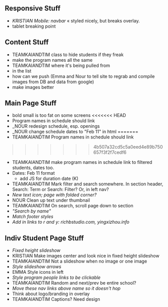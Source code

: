 ## Responsive Stuff
* _KRISTIAN Mobile: navbar_ « styled nicely, but breaks overlay.
* tablet breaking point

## Content Stuff
* TEAMKAIANDTIM class to hide students if they freak
* make the program names all the same
 * TEAMKAIANDTIM where it's being pulled from
 * in the list
* how can we push (Emma and Nour to tell site to regrab and compile images from DB and data from google)
* make images better

## Main Page Stuff
* bold small is too fat on some screens
<<<<<<< HEAD
* Program names in schedule should link
* _NOUR redesign schedule, esp. openings
* _NOUR change schedule dates to "Feb 11" in html
=======
* TEAMKAIANDTIM Program names in schedule should link
>>>>>>> 4b507a32cd5c5a0eed4e89b750657f3f2f7cedf6
* TEAMKAIANDTIM make program names in schedule link to filtered students, dates too.
* Dates: Feb 11 format
  * add JS for duration date (K)
* TEAMKAIANDTIM Mark filter and search somewhere. In section header, Search: Term or Search: Filter? Or, in left nav?
* _New text icon; page with folded corner?_
* NOUR Clean up text under thumbnail
* TEAMKAIANDTIM On search, scroll page down to section
* _"Search by name"_
* _Match footer styles_
* _Add in links to r and y: richbstudio.com, yingxizhou.info_

## Indiv Student Page Stuff
* _Fixed height slideshow_
* KRISTIAN Make images center and look nice in fixed height slideshow
* TEAMKAIANDTIM Not a slideshow when no image or one image
* _Style slideshow arrows_
* EMMA Style icons in left
* _Style program people links to be clickable_
* TEAMKAIANDTIM Random and next/prev be entire school?
* _Move these nav links above name so it doesn't hop_
* Think about logo/branding in overlay
* TEAMKAIANDTIM Captions? Need design
